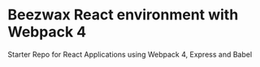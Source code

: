 # Beezwax React environment with Webpack 4
Starter Repo for React Applications using Webpack 4, Express and Babel 

